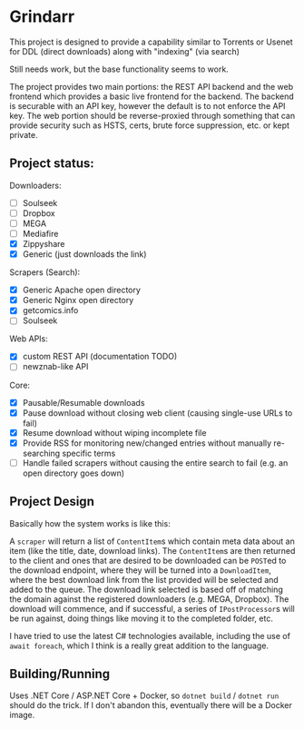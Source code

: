 # Grindarr

This project is designed to provide a capability similar to Torrents or Usenet for DDL (direct downloads) along with "indexing" (via search)

Still needs work, but the base functionality seems to work. 

The project provides two main portions: the REST API backend and the web frontend which provides a basic live frontend for the backend. 
The backend is securable with an API key, however the default is to not enforce the API key. 
The web portion should be reverse-proxied through something that can provide security such as HSTS, certs, brute force suppression, etc. or kept private.  

## Project status:

Downloaders:

- [ ] Soulseek
- [ ] Dropbox
- [ ] MEGA
- [ ] Mediafire
- [X] Zippyshare
- [X] Generic (just downloads the link)

Scrapers (Search):

- [X] Generic Apache open directory
- [X] Generic Nginx open directory
- [X] getcomics.info
- [ ] Soulseek

Web APIs:

- [X] custom REST API (documentation TODO)
- [ ] newznab-like API 

Core:

- [X] Pausable/Resumable downloads
- [X] Pause download without closing web client (causing single-use URLs to fail)
- [X] Resume download without wiping incomplete file
- [X] Provide RSS for monitoring new/changed entries without manually re-searching specific terms
- [ ] Handle failed scrapers without causing the entire search to fail (e.g. an open directory goes down)

## Project Design

Basically how the system works is like this:

A `scraper` will return a list of `ContentItem`s which contain meta data about an item (like the title, date, download links). 
The `ContentItem`s are then returned to the client and ones that are desired to be downloaded can be `POST`ed to the download endpoint, 
where they will be turned into a `DownloadItem`, where the best download link from the list provided will be selected and added to the queue. 
The download link selected is based off of matching the domain against the registered downloaders (e.g. MEGA, Dropbox). 
The download will commence, and if successful, a series of `IPostProcessor`s will be run against, doing things like moving it to the completed folder, etc. 

I have tried to use the latest C# technologies available, including the use of `await foreach`, which I think is a really great addition to the language. 

## Building/Running

Uses .NET Core / ASP.NET Core + Docker, so `dotnet build` / `dotnet run` should do the trick. 
If I don't abandon this, eventually there will be a Docker image. 
